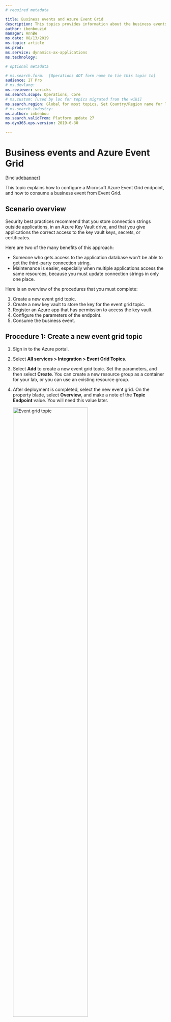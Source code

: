 ```yaml
---
# required metadata

title: Business events and Azure Event Grid
description: This topics provides information about the business events that are available for consumption in Azure Event Grid via the Finance and Operations connector.
author: ibenbouzid
manager: AnnBe
ms.date: 08/13/2019
ms.topic: article
ms.prod: 
ms.service: dynamics-ax-applications
ms.technology: 

# optional metadata

# ms.search.form:  [Operations AOT form name to tie this topic to]
audience: IT Pro
# ms.devlang: 
ms.reviewer: sericks
ms.search.scope: Operations, Core
# ms.custom: [used by loc for topics migrated from the wiki]
ms.search.region: Global for most topics. Set Country/Region name for localizations
# ms.search.industry: 
ms.author: imbenbou
ms.search.validFrom: Platform update 27
ms.dyn365.ops.version: 2019-6-30 

---
```

# Business events and Azure Event Grid
[!include[banner](../../includes/banner.md)]

This topic explains how to configure a Microsoft Azure Event Grid endpoint, and how to consume a business event from Event Grid.

## Scenario overview

Security best practices recommend that you store connection strings outside applications, in an Azure Key Vault drive, and that you give applications the correct access to the key vault keys, secrets, or certificates.

Here are two of the many benefits of this approach:

- Someone who gets access to the application database won't be able to get the third-party connection string.
- Maintenance is easier, especially when multiple applications access the same resources, because you must update connection strings in only one place.

Here is an overview of the procedures that you must complete:

1. Create a new event grid topic.
2. Create a new key vault to store the key for the event grid topic.
3. Register an Azure app that has permission to access the key vault.
4. Configure the parameters of the endpoint.
5. Consume the business event.

## Procedure 1: Create a new event grid topic

1. Sign in to the Azure portal.
2. Select **All services \> Integration \> Event Grid Topics**.
3. Select **Add** to create a new event grid topic. Set the parameters, and then select **Create**. You can create a new resource group as a container for your lab, or you can use an existing resource group.
4. After deployment is completed, select the new event grid. On the property blade, select **Overview**, and make a note of the **Topic Endpoint** value. You will need this value later.

    <img alt="Event grid topic" src="../../media/BEF-Howto-EventGrid-03.png" width="70%">

5. Back on the property blade, select **Access keys**, and copy the **Key 1** value. You will need this value when you configure the key vault in the next procedure.

    <img alt="Event grid access key" src="../../media/BEF-Howto-EventGrid-04.png" width="70%">

## Procedure 2: Create a key vault

In this procedure, you will create a key vault to store the key that you copied in the previous procedure. A key vault is a secure drive that is used to store keys, secrets, and certificates. Instead of storing the connection string, a more typical and more secure approach is to store it in a key vault. You can then register a new application with Azure Active Directory (Azure AD) and grant it the right to retrieve the secret from the key vault.

1. In the Azure portal, select **All services \> Security \> Key vaults**.
2. Create a new key vault in your resource group and set the default parameters.

    <img alt="New Key Vault" src="../../media/BEF-Howto-Keyvault-02.png" width="50%">

3. Select **Overview**, then copy and save the **DNS Name** value for the key vault. You will use this value later.

    <img alt="Key vault DNS name" src="../../media/BEF-Howto-Keyvault-03.png" width="70%">

4. Select **BE-key vault \> Secrets \> Generate/Import**. Enter a name for your secret, and paste the Service Bus connection string that you saved earlier.

    <img alt="Key vault secret " src="../../media/BEF-Howto-Keyvault-04.png" width="70%">

5. Select **Create**.

## Procedure 3: Register a new application

In this procedure, you will register a new application with Azure AD, and give it read and retrieve access to key vault secrets. The application will then use this application to retrieve event grid secrets.

1. In the Azure portal, select **All services \> Security \> Azure Active Directory**.
2. Select **App registrations (preview) \> New registration**, and then enter a name for your application.
3. Select **Register**.
4. Select your new application, and then select **Certificates & secrets \> New client secret**. Enter a name for your secret, and set the secret so that it never expires. Then select **Add**.

    <img alt="Azure App secret " src="../../media/BEF-Howto-Keyvault-07.png" width="50%">

5. Copy and save your new secret. You will use it later.

    > [!IMPORTANT]
    > Secrets are visible only one time. If you forget to copy the secret, you will have to delete it and create a new secret.

    <img alt="Copy App secret " src="../../media/BEF-Howto-Keyvault-08.png" width="70%">

6. Select **Overview**, and copy and save the application ID. You will use this value later.

    <img alt="Copy App Id " src="../../media/BEF-Howto-Keyvault-09.png" width="70%">

7. Select **All services \> Security \> Key vaults**.
8. Select the key vault that you created earlier, and then select **Access policies \> Add new**.
9. On the **Principal** blade, select your new registered application. Select the check boxes for the **Get** and **List** secret permissions to retrieve key vault secrets.

    <img alt="Key Vault access policy " src="../../media/BEF-Howto-Keyvault-12.png" width="50%">

10. Save your new access policy.

## Procedure 4: Configure a Business Events endpoint in Finance and Operations

1. Sign in to Finance and Operations.
2. Go to **System administration \> Setup \> Business events**.
3. Select **Endpoints**.
4. Select **New**.
5. Select **Azure Event Grid**.
6. Select **Next**.
7. Set the required parameter values.

    <img alt="Event grid endpoint" src="../../media/BEF-Howto-EventGrid-06.png" width="50%">

8. Select **OK**.

## Procedure 5: Consume a business event

The business scenario involves sending an email message whenever a free text invoice is posted for the USMF company. The message must contain details such as the customer account number, the customer name, and the total amount of the invoice.

1. Select the business event catalog and look for **free text invoice posted** business event.
2. Then activate the business event for USMF company. Once activated, a test message is sent to validate the configuration and cache the connection.
3. To verify that the test message has been received, in the Azure portal, select your event grid topic, and then select **Metrics**. Verify that both the **Published Events** metric and the **Unmatched Events** metric show a value of at least **1**. If they don't, wait for the batch job to pick up your message.

    <img alt="Event grid metrics" src="../../media/BEF-Howto-EventGrid-08.png" width="70%">

    When both metrics have a value of at least **1**, you will create a new logic app to subscribe to your event grid topic.

4. Select **All services \> Integration \> Logic Apps**.
5. Create a new logic app in your resource group.

    <img alt="New logic apps" src="../../media/BEF-Howto-EventGrid-10.png" width="50%">

6. After your logic app resource has been created, select the option to create a blank logic app.
7. Search for **Event Grid**, and select the **When a resource event occurs (preview)** trigger.

    <img alt="Event grid trigger" src="../../media/BEF-Howto-EventGrid-11.png" width="50%">

8. Select your subscription, select **Microsoft.EventGrid.Topics** as the resource type, and select the name of the event grid topic that you created in procedure 1.

    <img alt="Event grid trigger parameters" src="../../media/BEF-Howto-EventGrid-12.png" width="50%">

9. Select **New Step** to add a new action.
10. Search for the **Parse Json** data operation. This step is required so that the message can be parsed by using the provided schema for the data contract.
11. Click in the **Content** field of the **Parse Json** action. The pane that appears gives you the option form the previous trigger. You must select the **Data object** field of the event grid message that contains the payload that is transmitted by Finance and Operations.

    <img alt="Logic appas parse JSON " src="../../media/BEF-Howto-EventGrid-14.png" width="50%">

    Next, you must enter the provided schema for the contract. This is only a sample payload. However, you can use a capability of Azure Logic Apps to generate a schema from a payload.

12. Select your event in the business event catalog, and then select the **Download schema** link. A text file is downloaded. Open the text file, and copy the contents.
13. Go back to Logic Apps, and select the **Use sample payload to generate schema** link. Paste the contents of the text file, and then select **Done**.

    <img alt="Event schema " src="../../media/BEF-Howto-EventGrid-16.png" width="70%">

14. Depending on the quality of your sample payload, your generator won't be able to distinguish between an integer and a real value, especially if the real value is provided as a whole number in the sample payload. Review the schema that is generated, and determine whether you must change a field of the **integer** data type to the **number** data type. (In JavaScript Object Notation \[JSON\], the **number** data type represents real values.)

    <img alt="JSON data types " src="../../media/BEF-Howto-EventGrid-17.png" width="100%">

    Next, you will select a final action, such as sending a notification email that includes customer payment details.

15. Search for the **send email** action, and then sign in to your Microsoft Office 365 account.
16. Fill in the message with the required fields.
17. Save your logic app.
18. Trigger the business event by posting a customer payment. Then verify that the logic app runs, and that you receive an email that includes customer payment details.
